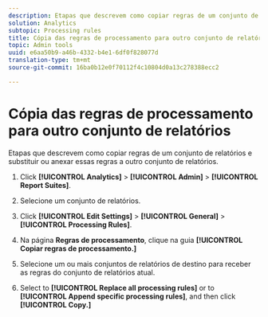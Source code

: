 ```yaml
---
description: Etapas que descrevem como copiar regras de um conjunto de relatórios e substituir ou anexar essas regras a outro conjunto de relatórios.
solution: Analytics
subtopic: Processing rules
title: Cópia das regras de processamento para outro conjunto de relatórios
topic: Admin tools
uuid: e6aa50b9-a46b-4332-b4e1-6df0f828077d
translation-type: tm+mt
source-git-commit: 16ba0b12e0f70112f4c10804d0a13c278388ecc2

---
```



# Cópia das regras de processamento para outro conjunto de relatórios

Etapas que descrevem como copiar regras de um conjunto de relatórios e substituir ou anexar essas regras a outro conjunto de relatórios.

1. Click **[!UICONTROL Analytics]** &gt; **[!UICONTROL Admin]** &gt; **[!UICONTROL Report Suites]**.
1. Selecione um conjunto de relatórios.
1. Click **[!UICONTROL Edit Settings]** &gt; **[!UICONTROL General]** &gt; **[!UICONTROL Processing Rules]**.

1. Na página **Regras de processamento**, clique na guia **[!UICONTROL Copiar regras de processamento.]**
1. Selecione um ou mais conjuntos de relatórios de destino para receber as regras do conjunto de relatórios atual.
1. Select to **[!UICONTROL Replace all processing rules]** or to **[!UICONTROL Append specific processing rules]**, and then click **[!UICONTROL Copy.]**
